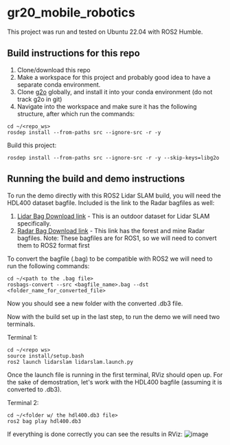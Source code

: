 # gr20_mobile_robotics

This project was run and tested on Ubuntu 22.04 with ROS2 Humble.

## Build instructions for this repo
1. Clone/download this repo
2. Make a workspace for this project and probably good idea to have a separate conda environment.
3. Clone [g2o](https://github.com/RainerKuemmerle/g2o) globally, and install it into your conda environment (do not track g2o in git)
4. Navigate into the workspace and make sure it has the following structure, after which run the commands:
```
cd ~/<repo_ws>
rosdep install --from-paths src --ignore-src -r -y
```
Build this project:
```
rosdep install --from-paths src --ignore-src -r -y --skip-keys=libg2o
```

## Running the build and demo instructions
To run the demo directly with this ROS2 Lidar SLAM build, you will need the HDL400 dataset bagfile. Included is the link to the Radar bagfiles as well:
1. [Lidar Bag Download link](https://zenodo.org/record/6960371) - This is an outdoor dataset for Lidar SLAM specifically.
2. [Radar Bag Download link](https://cloud.oru.se/s/rHbRad83A764nmx) - This link has the forest and mine Radar bagfiles.
Note: These bagfiles are for ROS1, so we will need to convert them to ROS2 format first

To convert the bagfile (.bag) to be compatible with ROS2 we will need to run the following commands:
```
cd ~/<path to the .bag file>
rosbags-convert --src <bagfile_name>.bag --dst <folder_name_for_converted_file>
```
Now you should see a new folder with the converted .db3 file.

Now with the build set up in the last step, to run the demo we will need two terminals.

Terminal 1:
```
cd ~/<repo ws>
source install/setup.bash
ros2 launch lidarslam lidarslam.launch.py
```
Once the launch file is running in the first terminal, RViz should open up. For the sake of demostration, let's work with the HDL400 bagfile (assuming it is converted to .db3).

Terminal 2:
```
cd ~/<folder w/ the hdl400.db3 file>
ros2 bag play hdl400.db3
```

If everything is done correctly you can see the results in RViz:
![image](https://github.com/user-attachments/assets/e0bb4986-7b53-4403-b346-f2f2d21ab75b)
